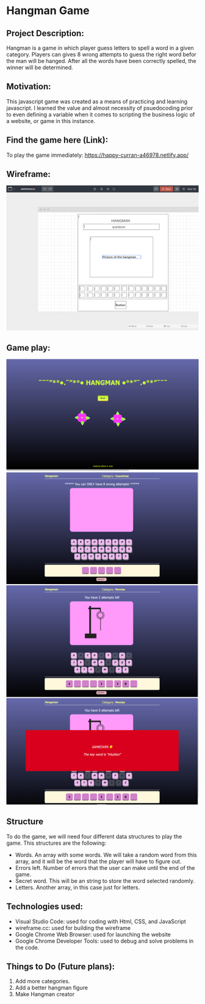 
# Hangman Game 

## Project Description:

Hangman is a game in which player guess letters to spell a word in a given category. Players can gives 8 wrong attempts to guess the right word befor the man will be hanged. After all the words have been correctly spelled, the winner will be determined.

## Motivation: 

This javascript game was created as a means of practicing and learning javascript. I learned the value and almost necessity of psuedocoding prior to even defining a variable when it comes to scripting the business logic of a website, or game in this instance.

## Find the game here (Link):

To play the game immediately: https://happy-curran-a46978.netlify.app/

## Wireframe:

![wireframe](wireframe.png)

## Game play:

![gameplay](homepage.png)
![gameplay](homepage2.png)
![gameplay](homepage3.png)
![gameplay](homepage4.png)

## Structure

To do the game, we will need four different data structures to play the game. This structures are the following:

- Words. An array with some words. We will take a random word from this array, and it will be the word that the player will have to figure out.
- Errors left. Number of errors that the user can make until the end of the game.
- Secret word. This will be an string to store the word selected randomly.
- Letters. Another array, in this case just for letters. 


## Technologies used:

- Visual Studio Code: used for coding with Html, CSS, and JavaScript
- wireframe.cc: used for building the wireframe
- Google Chrome Web Browser: used for launching the website
- Google Chrome Developer Tools: used to debug and solve problems in the code.


## Things to Do (Future plans):
1. Add more categories.
2. Add a better hangman figure
3. Make Hangman creator